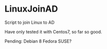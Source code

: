 # LinuxJoinAD
Script to join Linux to AD

Have only tested it with Centos7, so far so good.

Pending:
        Debian 8
        Fedora
        SUSE?
        
